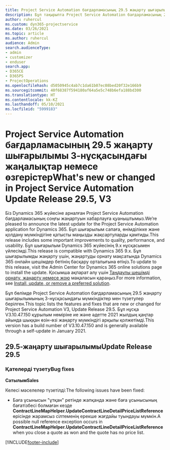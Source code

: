 ```yaml
---
title: Project Service Automation бағдарламасының 29.5 жаңарту шығарылымы, Hotfix, 3-нұсқасындағы жаңалықтар немесе өзгерістер
description: Бұл тақырыпта Project Service Automation бағдарламасының 29.5 жаңарту шығарылымы, Hotfix, 3-нұсқасындағы қолжетімді мүмкіндіктер мен түзетулер берілген.
author: ruhercul
ms.custom: dyn365-projectservice
ms.date: 03/26/2021
ms.topic: article
ms.author: ruhercul
audience: Admin
search.audienceType:
- admin
- customizer
- enduser
search.app:
- D365CE
- D365PS
- ProjectOperations
ms.openlocfilehash: d5050945c4ab7c1da61b07ec08bed20f32e166b9
ms.sourcegitcommit: 40f68387f594180af64a5e5c748b6efa188bd300
ms.translationtype: HT
ms.contentlocale: kk-KZ
ms.lasthandoff: 05/10/2021
ms.locfileid: "5999183"
---
```

# <a name="whats-new-or-changed-in-project-service-automation-update-release-295-v3"></a><span data-ttu-id="48a9d-103">Project Service Automation бағдарламасының 29.5 жаңарту шығарылымы 3-нұсқасындағы жаңалықтар немесе өзгерістер</span><span class="sxs-lookup"><span data-stu-id="48a9d-103">What's new or changed in Project Service Automation Update Release 29.5, V3</span></span>

<span data-ttu-id="48a9d-104">Біз Dynamics 365 жүйесіне арналған Project Service Automation бағдарламасының соңғы жаңартуын хабарлауға қуаныштымыз.</span><span class="sxs-lookup"><span data-stu-id="48a9d-104">We’re pleased to announce the latest update for the Project Service Automation application for Dynamics 365.</span></span> <span data-ttu-id="48a9d-105">Бұл шығарылым сапаға, өнімділікке және қолдану мүмкіндігіне қатысты маңызды жақсартуларды қамтиды.</span><span class="sxs-lookup"><span data-stu-id="48a9d-105">This release includes some important improvements to quality, performance, and usability.</span></span> <span data-ttu-id="48a9d-106">Бұл шығарылым Dynamics 365 жүйесінің 9.x нұсқасымен үйлесімді.</span><span class="sxs-lookup"><span data-stu-id="48a9d-106">This release is compatible with Dynamics 365 9.x.</span></span> <span data-ttu-id="48a9d-107">Бұл шығарылымды жаңарту үшін, жаңартуды орнату мақсатында Dynamics 365 онлайн шешімдер бетінің басқару орталығына өтіңіз.</span><span class="sxs-lookup"><span data-stu-id="48a9d-107">To update to this release, visit the Admin Center for Dynamics 365 online solutions page to install the update.</span></span> <span data-ttu-id="48a9d-108">Қосымша ақпарат алу үшін [Таңдаулы шешімді орнату, жаңарту немесе жою](/power-platform/admin/install-remove-preferred-solution.md) мақаласын қараңыз.</span><span class="sxs-lookup"><span data-stu-id="48a9d-108">For more information, see [Install, update, or remove a preferred solution](/power-platform/admin/install-remove-preferred-solution.md).</span></span>

<span data-ttu-id="48a9d-109">Бұл бөлімде Project Service Automation бағдарламасының 29.5 жаңарту шығарылымының 3-нұсқасындағы мүмкіндіктер мен түзетулер берілген.</span><span class="sxs-lookup"><span data-stu-id="48a9d-109">This topic lists the features and fixes that are new or changed for Project Service Automation V3, Update Release 29.5.</span></span> <span data-ttu-id="48a9d-110">Бұл нұсқа V3.10.47.150 құрылым нөміріне ие және әдетте 2021 жылдың қаңтар айында шыққан өзін-өзі жаңарту мүмкіндігі арқылы қолжетімді.</span><span class="sxs-lookup"><span data-stu-id="48a9d-110">This version has a build number of V3.10.47.150 and is generally available through a self-update in January 2021.</span></span>

## <a name="update-release-295"></a><span data-ttu-id="48a9d-111">29.5-жаңарту шығарылымы</span><span class="sxs-lookup"><span data-stu-id="48a9d-111">Update Release 29.5</span></span>

### <a name="bug-fixes"></a><span data-ttu-id="48a9d-112">Қателерді түзету</span><span class="sxs-lookup"><span data-stu-id="48a9d-112">Bug fixes</span></span>


<span data-ttu-id="48a9d-113">**Сатылым**</span><span class="sxs-lookup"><span data-stu-id="48a9d-113">**Sales**</span></span>

<span data-ttu-id="48a9d-114">Келесі мәселелер түзетілді:</span><span class="sxs-lookup"><span data-stu-id="48a9d-114">The following issues have been fixed:</span></span>

- <span data-ttu-id="48a9d-115">Баға ұсынысын "ұтқан" ретінде жапқанда және баға ұсынысының бағатізбесі болмаған кезде **ContractLineMapHelper.UpdateContractLineDetailPriceListReference** өрісінде жарамсыз сілтеменің ерекше жағдайы туындауы мүмкін.</span><span class="sxs-lookup"><span data-stu-id="48a9d-115">A possible null reference exception occurs in **ContractLineMapHelper.UpdateContractLineDetailPriceListReference** when you close a quote as won and the quote has no price list.</span></span>


[!INCLUDE[footer-include](../includes/footer-banner.md)]
